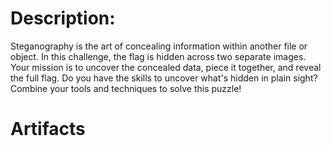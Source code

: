 # Description:

Steganography is the art of concealing information within another file or object. In this challenge, the flag is hidden across two separate images. Your mission is to uncover the concealed data, piece it together, and reveal the full flag.
Do you have the skills to uncover what's hidden in plain sight? Combine your tools and techniques to solve this puzzle!

# Artifacts 
